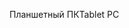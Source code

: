 <span data-ttu-id="59d4a-101">Планшетный ПК</span><span class="sxs-lookup"><span data-stu-id="59d4a-101">Tablet PC</span></span>